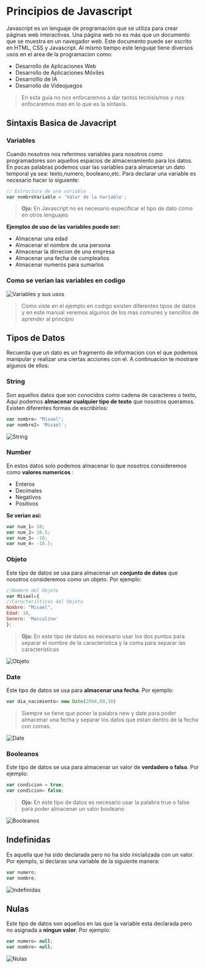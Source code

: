 # Principios de Javascript

Javascript es un lenguaje de programación que se utiliza para crear páginas web interactivas. Una página web no es más que un documento que se muestra en un navegador web. Este documento puede ser escrito en HTML, CSS y Javascript. Al mismo tiempo este lenguaje tiene diversos usos en el area de la programacion como:

* Desarrollo de Aplicaciones Web
* Desarrollo de Aplicaciones Móviles
* Desarrolllo de IA
* Desarrollo de Videojuegos

> En esta guia no nos enfocaremos a dar tantos tecnisismos y nos enfocaremos mas en lo que es la sintaxis.

## Sintaxis Basica de Javacript

### Variables
Cuando nosotros nos referimos variables para nosotros como programadores son aquellos espacios de almacenamiento para los datos. En pocas palabras podemos usar las variables para almacenar un dato temporal ya sea: texto,numero, booleano,etc. Para declarar una variable es necesario hacer lo siguiente:

```js
// Estructura de una variable
var nombreVariable = 'Valor de la Variable';
```
> **Ojo:** En Javascript no es necesario especificar el tipo de dato como en otros lenguajes

**Ejemplos de uso de las variables puede ser:**
* Almacenar una edad
* Almacenar el nombre de una persona
* Almacenar la dirrecion de una empresa
* Almacenar una fecha de cumpleaños
* Almacenar numeros para sumarlos

### Como se verian las variables en codigo

![Variables y sus usos](/Assets/img/variables1.png)

> Como viste en el ejemplo en codigo existen diferentes tipos de datos y en este manual veremos algunos de los mas comunes y sencillos de aprender al principio

## Tipos de Datos

Recuerda que un dato es un fragmento de informacion con el que podemos manipular y realizar una ciertas acciones con el. A continuacion te mostrare algunos de ellos:

### String
Son aquellos datos que son conocidos como cadena de caracteres o texto, Aqui podemos **almacenar cualquier tipo de texto** que nosotros queramos. Existen diferentes formas de escribirlos:

```js
var nombre= "Misael";
var nombre2= 'Misael';
```

![String](/Assets/img/variables2.png)

### Number

En estos datos solo podemos almacenar lo que nosotros consideremos como **valores numericos** :

+ Enteros
+ Decimales
+ Negativos
+ Positivos

**Se verian asi:**

```js
var num_1= 10;
var num_2= 10.5;
var num_3= -10;
var num_4= -10.5;
```
### Objeto
Este tipo de datos se usa para almacenar un **conjunto de datos** que nosotros consideremos como un objeto. Por ejemplo:

```js
//Nombre del Objeto
var Misael={
//Caracteristicas del Objeto 
Nombre: "Misael",
Edad: 18,
Genero: 'Masculino'
};
```
> **Ojo:** En este tipo de datos es necesario usar los dos puntos para separar el nombre de la caracteristica y la coma para separar las caracteristicas

![Objeto](/Assets/img/variables4.png)

### Date
Este tipo de datos se usa para **almacenar una fecha**. Por ejemplo:

```js
var dia_nacimiento= new Date(2004,09,30)
```
> Siempre se tiene que poner la palabra new y date para poder almacenar una fecha y separar los datos que estan dentro de la fecha con comas.

![Date](/Assets/img/variables5.png)


### Booleanos
Este tipo de datos se usa para almacenar un valor de **verdadero o falso**. Por ejemplo:

```js
var condicion = true; 
var condicion= false;
```
> **Ojo:** En este tipo de datos es necesario usar la palabra true o false para poder almacenar un valor booleano

![Booleanos](/Assets/img/variables6.png)

## Indefinidas

Es aquella que ha sido declarada pero no ha sido inicializada con un valor. Por ejemplo, si declaras una variable de la siguiente manera:

```js
var numero;
var nombre;
```

![Indefinidas](/Assets/img/variables7.png)

## Nulas
Este tipo de datos son aquellos en las que la variable esta declarada pero no asignada a **ningun valor**. Por ejemplo:

```js
var numero= null;
var nombre= null;
```

![Nulas](/Assets/img/variables8.png)